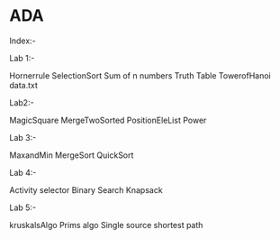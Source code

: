 # ADA

Index:-

Lab 1:-

Hornerrule
SelectionSort
Sum of n numbers
Truth Table
TowerofHanoi
data.txt

Lab2:-

MagicSquare
MergeTwoSorted
PositionEleList
Power

Lab 3:-

MaxandMin
MergeSort
QuickSort

Lab 4:-

Activity selector
Binary Search
Knapsack

Lab 5:-

kruskalsAlgo
Prims algo
Single source shortest path

